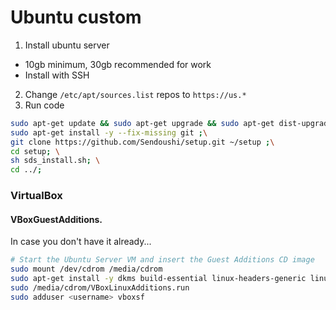 # Ubuntu custom

1. Install ubuntu server
  - 10gb minimum, 30gb recommended for work
  - Install with SSH
2. Change `/etc/apt/sources.list` repos to `https://us.*`
3. Run code 
  ```bash
  sudo apt-get update && sudo apt-get upgrade && sudo apt-get dist-upgrade; \
  sudo apt-get install -y --fix-missing git ;\
  git clone https://github.com/Sendoushi/setup.git ~/setup ;\
  cd setup; \
  sh sds_install.sh; \
  cd ../;
  ``` 

### VirtualBox

#### VBoxGuestAdditions. 

In case you don't have it already...

```bash
# Start the Ubuntu Server VM and insert the Guest Additions CD image
sudo mount /dev/cdrom /media/cdrom
sudo apt-get install -y dkms build-essential linux-headers-generic linux-headers-$(uname -r)
sudo /media/cdrom/VBoxLinuxAdditions.run
sudo adduser <username> vboxsf
```
